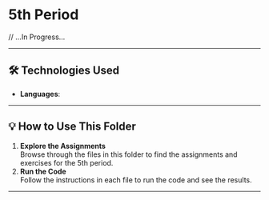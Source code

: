 <h1 text-align=center>5th Period</h1>
// ...In Progress...

---

## 🛠️ Technologies Used

- **Languages**: 

---

## 💡 How to Use This Folder

1. **Explore the Assignments**  
   Browse through the files in this folder to find the assignments and exercises for the 5th period.
2. **Run the Code**  
   Follow the instructions in each file to run the code and see the results.

---